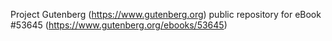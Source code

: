 Project Gutenberg (https://www.gutenberg.org) public repository for
eBook #53645 (https://www.gutenberg.org/ebooks/53645)
